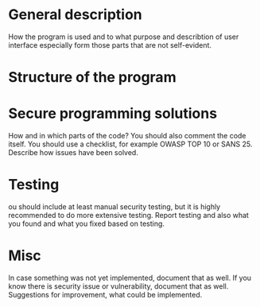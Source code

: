 # General description
 How the program is used and to what purpose and describtion of user interface especially form those parts that are not self-evident.
 
# Structure of the program
 
# Secure programming solutions
How and in which parts of the code? You should also comment the code itself. You should use a checklist, for example OWASP TOP 10 or SANS 25. Describe how issues have been solved.

# Testing
ou should include at least manual security testing, but it is highly recommended to do more extensive testing. Report testing and also what you found and what you fixed based on testing.

# Misc
In case something was not yet implemented, document that as well.
If you know there is security issue or vulnerability, document that as well.
Suggestions for improvement, what could be implemented.
